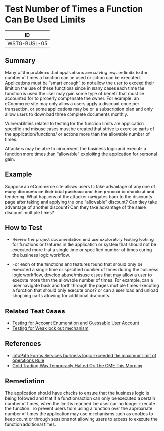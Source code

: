 # Test Number of Times a Function Can Be Used Limits

|ID          |
|------------|
|WSTG-BUSL-05|

## Summary

Many of the problems that applications are solving require limits to the number of times a function can be used or action can be executed. Applications must be “smart enough” to not allow the user to exceed their limit on the use of these functions since in many cases each time the function is used the user may gain some type of benefit that must be accounted for to properly compensate the owner. For example: an eCommerce site may only allow a users apply a discount once per transaction, or some applications may be on a subscription plan and only allow users to download three complete documents monthly.

Vulnerabilities related to testing for the function limits are application specific and misuse cases must be created that strive to exercise parts of the application/functions/ or actions more than the allowable number of times.

Attackers may be able to circumvent the business logic and execute a function more times than “allowable” exploiting the application for personal gain.

## Example

Suppose an eCommerce site allows users to take advantage of any one of many discounts on their total purchase and then proceed to checkout and tendering. What happens of the attacker navigates back to the discounts page after taking and applying the one “allowable” discount? Can they take advantage of another discount? Can they take advantage of the same discount multiple times?

## How to Test

- Review the project documentation and use exploratory testing looking for functions or features in the application or system that should not be executed more that a single time or specified number of times during the business logic workflow.

- For each of the functions and features found that should only be executed a single time or specified number of times during the business logic workflow, develop abuse/misuse cases that may allow a user to execute more than the allowable number of times. For example, can a user navigate back and forth through the pages multiple times executing a function that should only execute once? or can a user load and unload shopping carts allowing for additional discounts.

## Related Test Cases

- [Testing for Account Enumeration and Guessable User Account](../03-Identity_Management_Testing/04-Testing_for_Account_Enumeration_and_Guessable_User_Account.md)
- [Testing for Weak lock out mechanism](../04-Authentication_Testing/03-Testing_for_Weak_Lock_Out_Mechanism.md)

## References

- [InfoPath Forms Services business logic exceeded the maximum limit of operations Rule](http://mpwiki.viacode.com/default.aspx?g=posts&t=115678)
- [Gold Trading Was Temporarily Halted On The CME This Morning](https://www.businessinsider.com/gold-halted-on-cme-for-stop-logic-event-2013-10)

## Remediation

The application should have checks to ensure that the business logic is being followed and that if a function/action can only be executed a certain number of times, when the limit is reached the user can no longer execute the function. To prevent users from using a function over the appropriate number of times the application may use mechanisms such as cookies to keep count or through sessions not allowing users to access to execute the function additional times.
